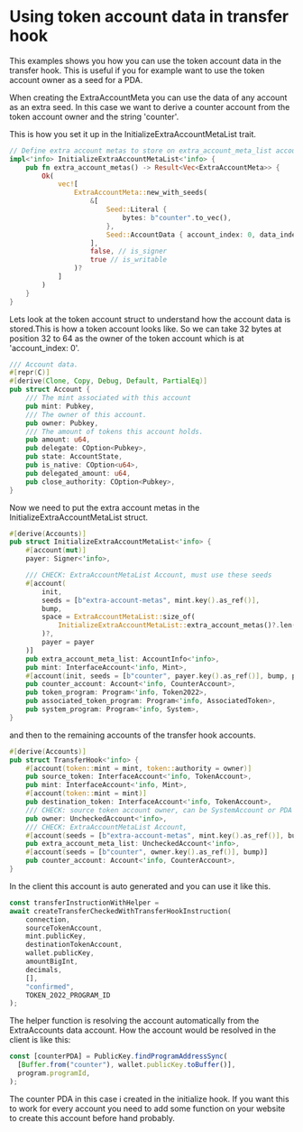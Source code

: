 # Using token account data in transfer hook

This examples shows you how you can use the token account data in the transfer
hook. This is useful if you for example want to use the token account owner as a
seed for a PDA.

When creating the ExtraAccountMeta you can use the data of any account as an
extra seed. In this case we want to derive a counter account from the token
account owner and the string 'counter'.

This is how you set it up in the InitializeExtraAccountMetaList trait.

```rust
// Define extra account metas to store on extra_account_meta_list account
impl<'info> InitializeExtraAccountMetaList<'info> {
    pub fn extra_account_metas() -> Result<Vec<ExtraAccountMeta>> {
        Ok(
            vec![
                ExtraAccountMeta::new_with_seeds(
                    &[
                        Seed::Literal {
                            bytes: b"counter".to_vec(),
                        },
                        Seed::AccountData { account_index: 0, data_index: 32, length: 32 },
                    ],
                    false, // is_signer
                    true // is_writable
                )?
            ]
        )
    }
}
```

Lets look at the token account struct to understand how the account data is
stored.This is how a token account looks like. So we can take 32 bytes at
position 32 to 64 as the owner of the token account which is at 'account_index:
0'.

```rust
/// Account data.
#[repr(C)]
#[derive(Clone, Copy, Debug, Default, PartialEq)]
pub struct Account {
    /// The mint associated with this account
    pub mint: Pubkey,
    /// The owner of this account.
    pub owner: Pubkey,
    /// The amount of tokens this account holds.
    pub amount: u64,
    pub delegate: COption<Pubkey>,
    pub state: AccountState,
    pub is_native: COption<u64>,
    pub delegated_amount: u64,
    pub close_authority: COption<Pubkey>,
}
```

Now we need to put the extra account metas in the InitializeExtraAccountMetaList
struct.

```rust
#[derive(Accounts)]
pub struct InitializeExtraAccountMetaList<'info> {
    #[account(mut)]
    payer: Signer<'info>,

    /// CHECK: ExtraAccountMetaList Account, must use these seeds
    #[account(
        init,
        seeds = [b"extra-account-metas", mint.key().as_ref()],
        bump,
        space = ExtraAccountMetaList::size_of(
            InitializeExtraAccountMetaList::extra_account_metas()?.len()
        )?,
        payer = payer
    )]
    pub extra_account_meta_list: AccountInfo<'info>,
    pub mint: InterfaceAccount<'info, Mint>,
    #[account(init, seeds = [b"counter", payer.key().as_ref()], bump, payer = payer, space = 16)]
    pub counter_account: Account<'info, CounterAccount>,
    pub token_program: Program<'info, Token2022>,
    pub associated_token_program: Program<'info, AssociatedToken>,
    pub system_program: Program<'info, System>,
}
```

and then to the remaining accounts of the transfer hook accounts.

```rust
#[derive(Accounts)]
pub struct TransferHook<'info> {
    #[account(token::mint = mint, token::authority = owner)]
    pub source_token: InterfaceAccount<'info, TokenAccount>,
    pub mint: InterfaceAccount<'info, Mint>,
    #[account(token::mint = mint)]
    pub destination_token: InterfaceAccount<'info, TokenAccount>,
    /// CHECK: source token account owner, can be SystemAccount or PDA owned by another program
    pub owner: UncheckedAccount<'info>,
    /// CHECK: ExtraAccountMetaList Account,
    #[account(seeds = [b"extra-account-metas", mint.key().as_ref()], bump)]
    pub extra_account_meta_list: UncheckedAccount<'info>,
    #[account(seeds = [b"counter", owner.key().as_ref()], bump)]
    pub counter_account: Account<'info, CounterAccount>,
}
```

In the client this account is auto generated and you can use it like this.

```rust
const transferInstructionWithHelper =
await createTransferCheckedWithTransferHookInstruction(
    connection,
    sourceTokenAccount,
    mint.publicKey,
    destinationTokenAccount,
    wallet.publicKey,
    amountBigInt,
    decimals,
    [],
    "confirmed",
    TOKEN_2022_PROGRAM_ID
);
```

The helper function is resolving the account automatically from the
ExtraAccounts data account. How the account would be resolved in the client is
like this:

```js
const [counterPDA] = PublicKey.findProgramAddressSync(
  [Buffer.from("counter"), wallet.publicKey.toBuffer()],
  program.programId,
);
```

The counter PDA in this case i created in the initialize hook. If you want this
to work for every account you need to add some function on your website to
create this account before hand probably.
